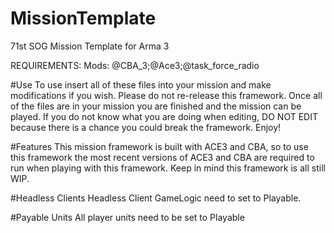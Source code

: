 # MissionTemplate
71st SOG Mission Template for Arma 3

REQUIREMENTS: Mods: @CBA_3;@Ace3;@task_force_radio

#Use
To use insert all of these files into your mission and make modifications if you wish. Please do not re-release this framework. Once all of the files are in your mission you are finished and the mission can be played. If you do not know what you are doing when editing, DO NOT EDIT because there is a chance you could break the framework. Enjoy!

#Features
This mission framework is built with ACE3 and CBA, so to use this framework the most recent versions of ACE3 and CBA are required to run when playing with this framework. Keep in mind this framework is all still WIP.


#Headless Clients
Headless Client GameLogic need to set to Playable.

#Payable Units
All player units need to be set to Playable

